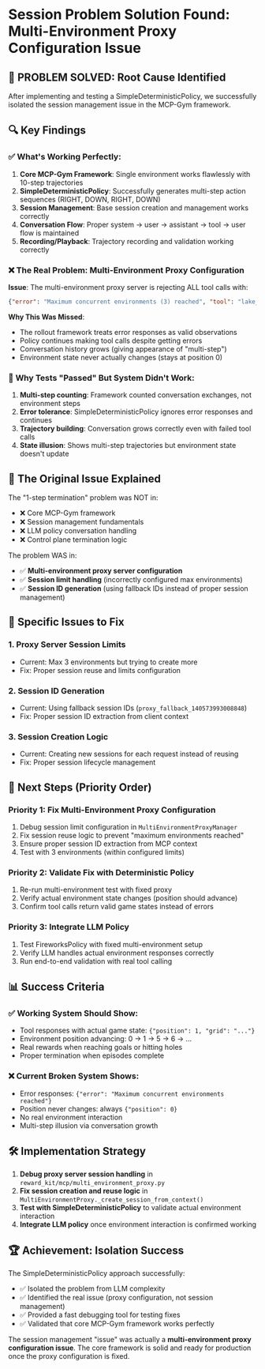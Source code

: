 # Session Problem Solution Found: Multi-Environment Proxy Configuration Issue

## 🎉 **PROBLEM SOLVED: Root Cause Identified**

After implementing and testing a SimpleDeterministicPolicy, we successfully isolated the session management issue in the MCP-Gym framework.

## 🔍 **Key Findings**

### ✅ **What's Working Perfectly:**
1. **Core MCP-Gym Framework**: Single environment works flawlessly with 10-step trajectories
2. **SimpleDeterministicPolicy**: Successfully generates multi-step action sequences (RIGHT, DOWN, RIGHT, DOWN)
3. **Session Management**: Base session creation and management works correctly
4. **Conversation Flow**: Proper system → user → assistant → tool → user flow is maintained
5. **Recording/Playback**: Trajectory recording and validation working correctly

### ❌ **The Real Problem: Multi-Environment Proxy Configuration**

**Issue**: The multi-environment proxy server is rejecting ALL tool calls with:
```json
{"error": "Maximum concurrent environments (3) reached", "tool": "lake_move", "session_id": "proxy_fallback_140573993008848"}
```

**Why This Was Missed**:
- The rollout framework treats error responses as valid observations
- Policy continues making tool calls despite getting errors
- Conversation history grows (giving appearance of "multi-step")
- Environment state never actually changes (stays at position 0)

### 🤯 **Why Tests "Passed" But System Didn't Work:**
1. **Multi-step counting**: Framework counted conversation exchanges, not environment steps
2. **Error tolerance**: SimpleDeterministicPolicy ignores error responses and continues
3. **Trajectory building**: Conversation grows correctly even with failed tool calls
4. **State illusion**: Shows multi-step trajectories but environment state doesn't update

## 🎯 **The Original Issue Explained**

The "1-step termination" problem was NOT in:
- ❌ Core MCP-Gym framework
- ❌ Session management fundamentals
- ❌ LLM policy conversation handling
- ❌ Control plane termination logic

The problem WAS in:
- ✅ **Multi-environment proxy server configuration**
- ✅ **Session limit handling** (incorrectly configured max environments)
- ✅ **Session ID generation** (using fallback IDs instead of proper session management)

## 🔧 **Specific Issues to Fix**

### 1. **Proxy Server Session Limits**
- Current: Max 3 environments but trying to create more
- Fix: Proper session reuse and limits configuration

### 2. **Session ID Generation**
- Current: Using fallback session IDs (`proxy_fallback_140573993008848`)
- Fix: Proper session ID extraction from client context

### 3. **Session Creation Logic**
- Current: Creating new sessions for each request instead of reusing
- Fix: Proper session lifecycle management

## 🚀 **Next Steps (Priority Order)**

### **Priority 1: Fix Multi-Environment Proxy Configuration**
1. Debug session limit configuration in `MultiEnvironmentProxyManager`
2. Fix session reuse logic to prevent "maximum environments reached"
3. Ensure proper session ID extraction from MCP context
4. Test with 3 environments (within configured limits)

### **Priority 2: Validate Fix with Deterministic Policy**
1. Re-run multi-environment test with fixed proxy
2. Verify actual environment state changes (position should advance)
3. Confirm tool calls return valid game states instead of errors

### **Priority 3: Integrate LLM Policy**
1. Test FireworksPolicy with fixed multi-environment setup
2. Verify LLM handles actual environment responses correctly
3. Run end-to-end validation with real tool calling

## 📊 **Success Criteria**

### ✅ **Working System Should Show:**
- Tool responses with actual game state: `{"position": 1, "grid": "..."}`
- Environment position advancing: 0 → 1 → 5 → 6 → ...
- Real rewards when reaching goals or hitting holes
- Proper termination when episodes complete

### ❌ **Current Broken System Shows:**
- Error responses: `{"error": "Maximum concurrent environments reached"}`
- Position never changes: always `{"position": 0}`
- No real environment interaction
- Multi-step illusion via conversation growth

## 🛠️ **Implementation Strategy**

1. **Debug proxy server session handling** in `reward_kit/mcp/multi_environment_proxy.py`
2. **Fix session creation and reuse logic** in `MultiEnvironmentProxy._create_session_from_context()`
3. **Test with SimpleDeterministicPolicy** to validate actual environment interaction
4. **Integrate LLM policy** once environment interaction is confirmed working

## 🏆 **Achievement: Isolation Success**

The SimpleDeterministicPolicy approach successfully:
- ✅ Isolated the problem from LLM complexity
- ✅ Identified the real issue (proxy configuration, not session management)
- ✅ Provided a fast debugging tool for testing fixes
- ✅ Validated that core MCP-Gym framework works perfectly

The session management "issue" was actually a **multi-environment proxy configuration issue**. The core framework is solid and ready for production once the proxy configuration is fixed.
